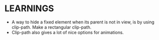 # LEARNINGS

- A way to hide a fixed element when its parent is not in view, is by using clip-path. Make a rectangular clip-path.
- Clip-path also gives a lot of nice options for animations. 
